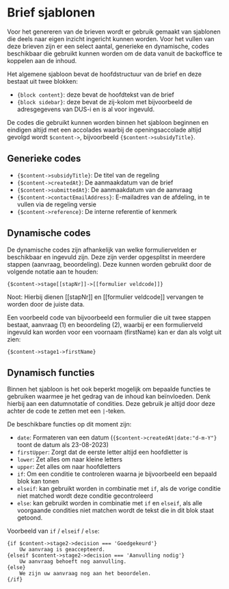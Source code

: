 # Brief sjablonen

Voor het genereren van de brieven wordt er gebruik gemaakt van sjablonen die deels naar eigen inzicht ingericht kunnen
worden. Voor het vullen van deze brieven zijn er een select aantal, generieke en dynamische, codes beschikbaar die
gebruikt kunnen worden om de data vanuit de backoffice te koppelen aan de inhoud.

Het algemene sjabloon bevat de hoofdstructuur van de brief en deze bestaat uit twee blokken:

- `{block content}`: deze bevat de hoofdtekst van de brief
- `{block sidebar}`: deze bevat de zij-kolom met bijvoorbeeld de adresgegevens van DUS-i en is al voor ingevuld.

De codes die gebruikt kunnen worden binnen het sjabloon beginnen en eindigen altijd met een accolades waarbij de
openingsaccolade altijd gevolgd wordt `$content->`, bijvoorbeeld `{$content->subsidyTitle}`.

## Generieke codes

- `{$content->subsidyTitle}`: De titel van de regeling
- `{$content->createdAt}`: De aanmaakdatum van de brief
- `{$content->submittedAt}`: De aanmaakdatum van de aanvraag
- `{$content->contactEmailAddress}`: E-mailadres van de afdeling, in te vullen via de regeling versie
- `{$content->reference}`: De interne referentie of kenmerk

## Dynamische codes

De dynamische codes zijn afhankelijk van welke formuliervelden er beschikbaar en ingevuld zijn. Deze zijn verder
opgesplitst in meerdere stappen (aanvraag, beoordeling). Deze kunnen worden gebruikt door de volgende notatie aan te
houden:

```{$content->stage[[stapNr]]->[[formulier veldcode]]}```

Noot: Hierbij dienen [[stapNr]] en [[formulier veldcode]] vervangen te worden door de juiste data.

Een voorbeeld code van bijvoorbeeld een formulier die uit twee stappen bestaat, aanvraag (1) en beoordeling (2), waarbij
er een formulierveld ingevuld kan worden voor een voornaam (firstName) kan er dan als volgt uit zien:

```{$content->stage1->firstName}```

## Dynamisch functies

Binnen het sjabloon is het ook beperkt mogelijk om bepaalde functies te gebruiken waarmee je het gedrag van de inhoud
kan beïnvloeden. Denk hierbij aan een datumnotatie of condities. Deze gebruik je altijd door deze achter de code te
zetten met een `|`-teken.

De beschikbare functies op dit moment zijn:

- `date`: Formateren van een datum (`{$content->createdAt|date:"d-m-Y"}` toont de datum als 23-08-2023)
- `firstUpper`: Zorgt dat de eerste letter altijd een hoofdletter is
- `lower`: Zet alles om naar kleine letters
- `upper`: Zet alles om naar hoofdletters
- `if`: Om een conditie te controleren waarna je bijvoorbeeld een bepaald blok kan tonen
- `elseif`: kan gebruikt worden in combinatie met `if`, als de vorige conditie niet matched wordt deze conditie
  gecontroleerd
- `else`: kan gebruikt worden in combinatie met `if` en `elseif`, als alle voorgaande condities niet matchen wordt de
  tekst die in dit blok staat getoond.

Voorbeeld van `if` / `elseif` / `else`:

```text
{if $content->stage2->decision === 'Goedgekeurd'}
    Uw aanvraag is geaccepteerd.
{elseif $content->stage2->decision === 'Aanvulling nodig'}
    Uw aanvraag behoeft nog aanvulling.
{else}
    We zijn uw aanvraag nog aan het beoordelen.
{/if}
```
